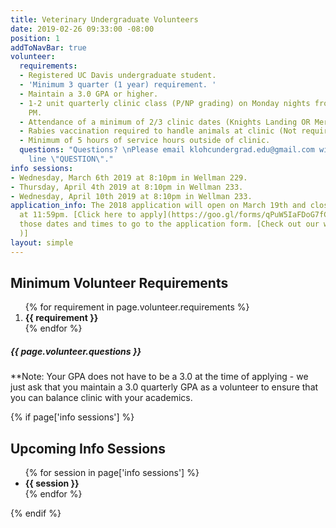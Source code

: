 ```yaml
---
title: Veterinary Undergraduate Volunteers
date: 2019-02-26 09:33:00 -08:00
position: 1
addToNavBar: true
volunteer:
  requirements:
  - Registered UC Davis undergraduate student.
  - 'Minimum 3 quarter (1 year) requirement. '
  - Maintain a 3.0 GPA or higher.
  - 1-2 unit quarterly clinic class (P/NP grading) on Monday nights from 6:00-7:00
    PM.
  - Attendance of a minimum of 2/3 clinic dates (Knights Landing OR Mercer) per quarter.
  - Rabies vaccination required to handle animals at clinic (Not required to volunteer.)
  - Minimum of 5 hours of service hours outside of clinic.
  questions: "Questions? \nPlease email klohcundergrad.edu@gmail.com with the subject
    line \"QUESTION\"."
info sessions:
- Wednesday, March 6th 2019 at 8:10pm in Wellman 229.
- Thursday, April 4th 2019 at 8:10pm in Wellman 233.
- Wednesday, April 10th 2019 at 8:10pm in Wellman 233.
application_info: The 2018 application will open on March 19th and close April 7th
  at 11:59pm. [Click here to apply](https://goo.gl/forms/qPuW5IaFDoG7fCsn2) during
  those dates and times to go to the application form. [Check out our website [here](https://www2.vetmed.ucdavis.edu/onehealth/students/knights_landing/index.cfm
  )]
layout: simple
---
```


<div class="card">
      <div class="card-header">
        <h2 class="card-title">Minimum Volunteer Requirements</h2>
      </div>
      <div class="card-body">
          <ol>
            {% for requirement in page.volunteer.requirements %}
              <li>
                <strong>{{ requirement }}</strong>
              </li>
            {% endfor %}
          </ol>
          <h5 class="text-center">{{ page.volunteer.questions }}</h5>
          <p>**Note: Your GPA does not have to be a 3.0 at the time of applying - we just ask that you maintain a 3.0 quarterly GPA as a volunteer to ensure that you can balance clinic with your academics. </p>
      </div>
    </div>

{% if page['info sessions'] %}
<div class="card">
    <div class="card-header">
      <h2 class="card-title">Upcoming Info Sessions</h2>
    </div>
    <div class="card-body text-center">
        <ul class="list-group list-group-flush">
          {% for session in page['info sessions'] %}
            <li class="list-group-item text-center">
              <strong>{{ session }}</strong>
            </li>
          {% endfor %}
        </ul>
    </div>
</div>
{% endif %}